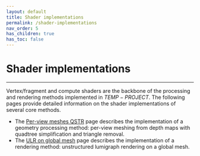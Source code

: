 ```yaml
---
layout: default
title: Shader implementations
permalink: /shader-implementations
nav_order: 5
has_children: true
has_toc: false
---
```


# Shader implementations

* * *

Vertex/fragment and compute shaders are the backbone of the processing and rendering methods implemented in $TEMP-PROJECT$. The following pages provide detailed information on the shader implementations of several core methods.

- The [Per-view meshes QSTR](https://dinechingreg.github.io/temp-project/shader-implementations/per-view-meshes-qstr) page describes the implementation of a geometry processing method: per-view meshing from depth maps with quadtree simplification and triangle removal.
- The [ULR on global mesh](https://dinechingreg.github.io/temp-project/shader-implementations/ulr-global-mesh) page describes the implementation of a rendering method: unstructured lumigraph rendering on a global mesh.
